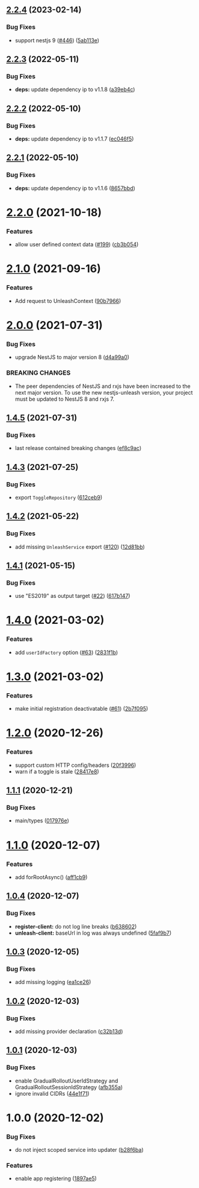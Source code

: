 ## [2.2.4](https://github.com/pmb0/nestjs-unleash/compare/v2.2.3...v2.2.4) (2023-02-14)


### Bug Fixes

* support nestjs 9 ([#446](https://github.com/pmb0/nestjs-unleash/issues/446)) ([5ab113e](https://github.com/pmb0/nestjs-unleash/commit/5ab113ec3079f5d4b2ea4ee40f16d3eb26271109))

## [2.2.3](https://github.com/pmb0/nestjs-unleash/compare/v2.2.2...v2.2.3) (2022-05-11)


### Bug Fixes

* **deps:** update dependency ip to v1.1.8 ([a39eb4c](https://github.com/pmb0/nestjs-unleash/commit/a39eb4c71f213eac629080d1f1ca53e5a96bdaf2))

## [2.2.2](https://github.com/pmb0/nestjs-unleash/compare/v2.2.1...v2.2.2) (2022-05-10)


### Bug Fixes

* **deps:** update dependency ip to v1.1.7 ([ec046f5](https://github.com/pmb0/nestjs-unleash/commit/ec046f57510132c40978e05e692f82c138cd63a9))

## [2.2.1](https://github.com/pmb0/nestjs-unleash/compare/v2.2.0...v2.2.1) (2022-05-10)


### Bug Fixes

* **deps:** update dependency ip to v1.1.6 ([8657bbd](https://github.com/pmb0/nestjs-unleash/commit/8657bbd5d9d39bf6b97f4656665de8fe5692d231))

# [2.2.0](https://github.com/pmb0/nestjs-unleash/compare/v2.1.0...v2.2.0) (2021-10-18)


### Features

* allow user defined context data ([#199](https://github.com/pmb0/nestjs-unleash/issues/199)) ([cb3b054](https://github.com/pmb0/nestjs-unleash/commit/cb3b0545ecaa441d403bcb394470e54ff499aaba))

# [2.1.0](https://github.com/pmb0/nestjs-unleash/compare/v2.0.0...v2.1.0) (2021-09-16)


### Features

* Add request to UnleashContext ([90b7966](https://github.com/pmb0/nestjs-unleash/commit/90b79664e18cbd10954ea4b3540ba0dbe45313fb))

# [2.0.0](https://github.com/pmb0/nestjs-unleash/compare/v1.4.5...v2.0.0) (2021-07-31)


### Bug Fixes

* upgrade NestJS to major version 8 ([d4a99a0](https://github.com/pmb0/nestjs-unleash/commit/d4a99a00f1cca855e0719e7a3df88585ab541ef2))


### BREAKING CHANGES

* The peer dependencies of NestJS and rxjs have been increased
to the next major version. To use the new nestjs-unleash version, your project
must be updated to NestJS 8 and rxjs 7.

## [1.4.5](https://github.com/pmb0/nestjs-unleash/compare/v1.4.4...v1.4.5) (2021-07-31)


### Bug Fixes

* last release contained breaking changes ([ef8c9ac](https://github.com/pmb0/nestjs-unleash/commit/ef8c9ac8c1293c9f164e8c9dff69aace6a741c85))

## [1.4.3](https://github.com/pmb0/nestjs-unleash/compare/v1.4.2...v1.4.3) (2021-07-25)


### Bug Fixes

* export `ToggleRepository` ([612ceb9](https://github.com/pmb0/nestjs-unleash/commit/612ceb943e0180ea16f3b2b16f1f020b32b37961))

## [1.4.2](https://github.com/pmb0/nestjs-unleash/compare/v1.4.1...v1.4.2) (2021-05-22)

### Bug Fixes

- add missing `UnleashService` export ([#120](https://github.com/pmb0/nestjs-unleash/pull/120)) ([12d81bb](https://github.com/pmb0/nestjs-unleash/commit/12d81bb52fb02867962e4242164c9e0ae2fec337))

## [1.4.1](https://github.com/pmb0/nestjs-unleash/compare/v1.4.0...v1.4.1) (2021-05-15)

### Bug Fixes

- use "ES2019" as output target ([#22](https://github.com/pmb0/nestjs-unleash/issues/22)) ([617b147](https://github.com/pmb0/nestjs-unleash/commit/617b1474204ea1b70db0ca272e92a7bf58bb36d9))

# [1.4.0](https://github.com/pmb0/nestjs-unleash/compare/v1.3.0...v1.4.0) (2021-03-02)

### Features

- add `userIdFactory` option ([#63](https://github.com/pmb0/nestjs-unleash/issues/63)) ([2831f1b](https://github.com/pmb0/nestjs-unleash/commit/2831f1ba7524ae67df2b838143216c68463c5865))

# [1.3.0](https://github.com/pmb0/nestjs-unleash/compare/v1.2.0...v1.3.0) (2021-03-02)

### Features

- make initial registration deactivatable ([#61](https://github.com/pmb0/nestjs-unleash/issues/61)) ([2b7f095](https://github.com/pmb0/nestjs-unleash/commit/2b7f095cb1c81b2234c01779ebd983c8d2f8a2ad))

# [1.2.0](https://github.com/pmb0/nestjs-unleash/compare/v1.1.1...v1.2.0) (2020-12-26)

### Features

- support custom HTTP config/headers ([20f3996](https://github.com/pmb0/nestjs-unleash/commit/20f3996ef942289855c9997103b87475fae887b1))
- warn if a toggle is stale ([28417e8](https://github.com/pmb0/nestjs-unleash/commit/28417e8c2c377f40b661c9a52e10f2b753b2a999))

## [1.1.1](https://github.com/pmb0/nestjs-unleash/compare/v1.1.0...v1.1.1) (2020-12-21)

### Bug Fixes

- main/types ([017976e](https://github.com/pmb0/nestjs-unleash/commit/017976edd415e434ece5edbbce780c48bb618389))

# [1.1.0](https://github.com/pmb0/nestjs-unleash/compare/v1.0.4...v1.1.0) (2020-12-07)

### Features

- add forRootAsync() ([aff1cb9](https://github.com/pmb0/nestjs-unleash/commit/aff1cb97bc5d268ac1f161583ec08e5923f576bf))

## [1.0.4](https://github.com/pmb0/nestjs-unleash/compare/v1.0.3...v1.0.4) (2020-12-07)

### Bug Fixes

- **register-client:** do not log line breaks ([b638602](https://github.com/pmb0/nestjs-unleash/commit/b63860209c7032999bf2e1465f70efe255ce0a5d))
- **unleash-client:** baseUrl in log was always undefined ([5faf9b7](https://github.com/pmb0/nestjs-unleash/commit/5faf9b77c2887647cba6e30957a4eaa5ce15b64a))

## [1.0.3](https://github.com/pmb0/nestjs-unleash/compare/v1.0.2...v1.0.3) (2020-12-05)

### Bug Fixes

- add missing logging ([ea1ce26](https://github.com/pmb0/nestjs-unleash/commit/ea1ce265d83e2171abfb4e3a1e5f5e556406358a))

## [1.0.2](https://github.com/pmb0/nestjs-unleash/compare/v1.0.1...v1.0.2) (2020-12-03)

### Bug Fixes

- add missing provider declaration ([c32b13d](https://github.com/pmb0/nestjs-unleash/commit/c32b13d6b607424820e56049a2f97dc12d5b299c))

## [1.0.1](https://github.com/pmb0/nestjs-unleash/compare/v1.0.0...v1.0.1) (2020-12-03)

### Bug Fixes

- enable GradualRolloutUserIdStrategy and GradualRolloutSessionIdStrategy ([afb355a](https://github.com/pmb0/nestjs-unleash/commit/afb355adf0c8626b81dae77514bf78fd41a991d9))
- ignore invalid CIDRs ([44e1f71](https://github.com/pmb0/nestjs-unleash/commit/44e1f7115d35ebaab5a46a1e0728abc9b5e311dd))

# 1.0.0 (2020-12-02)

### Bug Fixes

- do not inject scoped service into updater ([b28f6ba](https://github.com/pmb0/nestjs-unleash/commit/b28f6bac9a0bc72021f41856ef8108b38d497712))

### Features

- enable app registering ([1897ae5](https://github.com/pmb0/nestjs-unleash/commit/1897ae56c6afc1c3f99065a9d426996b3e8f2276))
